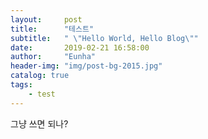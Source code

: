 ```yaml
---
layout:     post
title:      "테스트"
subtitle:   " \"Hello World, Hello Blog\""
date:       2019-02-21 16:58:00
author:     "Eunha"
header-img: "img/post-bg-2015.jpg"
catalog: true
tags:
    - test
---
```


그냥 쓰면 되나?
